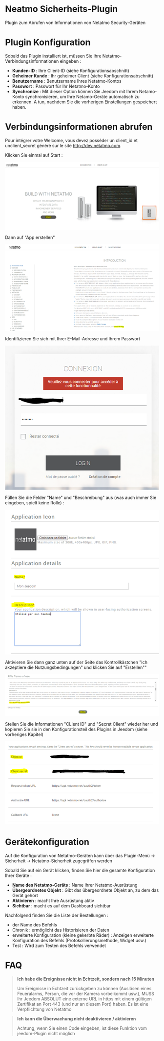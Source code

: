 # Neatmo Sicherheits-Plugin

Plugin zum Abrufen von Informationen von Netatmo Security-Geräten

# Plugin Konfiguration

Sobald das Plugin installiert ist, müssen Sie Ihre Netatmo-Verbindungsinformationen eingeben :

-   **Kunden-ID** : Ihre Client-ID (siehe Konfigurationsabschnitt)
-   **Geheimer Kunde** : Ihr geheimer Client (siehe Konfigurationsabschnitt)
-   **Benutzername** : Benutzername Ihres Netatmo-Kontos
-   **Passwort** : Passwort für Ihr Netatmo-Konto
-   **Synchronize** : Mit dieser Option können Sie Jeedom mit Ihrem Netamo-Konto synchronisieren, um Ihre Netamo-Geräte automatisch zu erkennen. A
    tun, nachdem Sie die vorherigen Einstellungen gespeichert haben.

# Verbindungsinformationen abrufen

Pour intégrer votre Welcome, vous devez posséder un client\_id et unclient\_secret généré sur le site <http://dev.netatmo.com>.

Klicken Sie einmal auf Start :

![netatmoWelcome10](../images/netatmoWelcome10.png)

Dann auf "App erstellen"

![netatmoWelcome11](../images/netatmoWelcome11.png)

Identifizieren Sie sich mit Ihrer E-Mail-Adresse und Ihrem Passwort

![netatmoWelcome12](../images/netatmoWelcome12.png)

Füllen Sie die Felder "Name" und "Beschreibung" aus (was auch immer Sie eingeben, spielt keine Rolle) :

![netatmoWelcome13](../images/netatmoWelcome13.png)

Aktivieren Sie dann ganz unten auf der Seite das Kontrollkästchen "Ich akzeptiere die Nutzungsbedingungen" und klicken Sie auf "Erstellen""

![netatmoWelcome14](../images/netatmoWelcome14.png)

Stellen Sie die Informationen "CLient ID" und "Secret Client" wieder her und kopieren Sie sie in den Konfigurationsteil des Plugins in Jeedom (siehe vorheriges Kapitel)

![netatmoWelcome15](../images/netatmoWelcome15.png)

# Gerätekonfiguration

Auf die Konfiguration von Netatmo-Geräten kann über das Plugin-Menü -> Sicherheit -> Netatmo-Sicherheit zugegriffen werden

Sobald Sie auf ein Gerät klicken, finden Sie hier die gesamte Konfiguration Ihrer Geräte :

-   **Name des Netatmo-Geräts** : Name Ihrer Netatmo-Ausrüstung
-   **Übergeordnetes Objekt** : Gibt das übergeordnete Objekt an, zu dem das Gerät gehört
-   **Aktivieren** : macht Ihre Ausrüstung aktiv
-   **Sichtbar** : macht es auf dem Dashboard sichtbar

Nachfolgend finden Sie die Liste der Bestellungen :

-   der Name des Befehls
-   Chronik : ermöglicht das Historisieren der Daten
-   erweiterte Konfiguration (kleine gekerbte Räder) : Anzeigen
    erweiterte Konfiguration des Befehls (Protokollierungsmethode, Widget usw.)
-   Test : Wird zum Testen des Befehls verwendet

# FAQ

>**Ich habe die Ereignisse nicht in Echtzeit, sondern nach 15 Minuten**
>
>Um Ereignisse in Echtzeit zurückgeben zu können (Auslösen eines Feueralarms, Person, die vor der Kamera vorbeikommt usw.), MUSS Ihr Jeedom ABSOLUT eine externe URL in https mit einem gültigen Zertifikat an Port 443 (und nur an diesem Port) haben. Es ist eine Verpflichtung von Netatmo

>**Ich kann die Überwachung nicht deaktivieren / aktivieren**
>
>Achtung, wenn Sie einen Code eingeben, ist diese Funktion vom jeedom-Plugin nicht möglich
